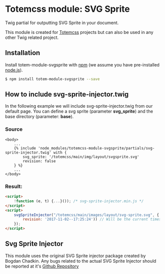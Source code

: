 # Totemcss module: SVG Sprite
Twig partial for outputting SVG Sprite in your document.

This module is created for [Totemcss](https://www.github.com/toolbarthomas/totemcss) projects but can also be used in any other Twig related project.

## Installation

Install totem-module-svgsprite with [npm](https://www.npmjs.com/) (we assume you have pre-installed [node.js](https://nodejs.org/)).

```bash
$ npm install totem-module-svgsprite --save
```

## How to include svg-sprite-injector.twig
In the following example we will include svg-sprite-injector.twig from our default page.
You can define a svg sprite (parameter **svg_sprite**) and the base directory (parameter: **base**).

### Source

```twig
<body>
    ...
    {% include 'node_modules/totemcss-module-svgsprite/partials/svg-sprite-injector.twig' with {
        svg_sprite: '/totemcss/main/img/layout/svgsprite.svg'
        revision: false
    } %}
    ...
</body>
```


### Result:

```html
<script>
    !function (e, t) {...}()); /* svg-sprite-injector.min.js */
</script>
<script>
    svgSpriteInjector("/totemcss/main/images/layout/svg-sprite.svg", {
        revision: '2017-11-02--17:25:24')) // Will be the current timestamp
    });
</script>

```

## Svg Sprite Injector
This module uses the original SVG Sprite injector package created by Bogdan Chadkin.
Any bugs related to the actual SVG Sprite Injector should be reported at it's [Github Repository](https://github.com/TrySound/svg-sprite-injector/issues)
